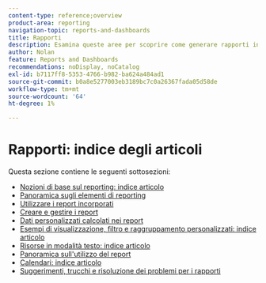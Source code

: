 ```yaml
---
content-type: reference;overview
product-area: reporting
navigation-topic: reports-and-dashboards
title: Rapporti
description: Esamina queste aree per scoprire come generare rapporti in Adobe Workfront.
author: Nolan
feature: Reports and Dashboards
recommendations: noDisplay, noCatalog
exl-id: b7117ff8-5353-4766-b982-ba624a484ad1
source-git-commit: b0a8e5277003eb3189bc7c0a26367fada05d58de
workflow-type: tm+mt
source-wordcount: '64'
ht-degree: 1%

---
```


# Rapporti: indice degli articoli

<!-- Audited: 1/2024 -->

Questa sezione contiene le seguenti sottosezioni:

* [Nozioni di base sul reporting: indice articolo](../../reports-and-dashboards/reports/reporting/reporting-basics.md)
* [Panoramica sugli elementi di reporting](../../reports-and-dashboards/reports/reporting-elements/reporting-elements-overview.md)
* [Utilizzare i report incorporati](../../reports-and-dashboards/reports/using-built-in-reports/use-built-in-reports.md)
* [Creare e gestire i report](../../reports-and-dashboards/reports/creating-and-managing-reports/create-manage-reports.md)
* [Dati personalizzati calcolati nei report](../../reports-and-dashboards/reports/calc-cstm-data-reports/calculated-custom-data-reports.md)
* [Esempi di visualizzazione, filtro e raggruppamento personalizzati: indice articolo](../../reports-and-dashboards/reports/custom-view-filter-grouping-samples/custom-view-filter-grouping-samples.md)
* [Risorse in modalità testo: indice articolo](../../reports-and-dashboards/reports/text-mode/text-mode-resources.md)
* [Panoramica sull&#39;utilizzo del report](../../reports-and-dashboards/reports/report-usage/report-usage-overview.md)
* [Calendari: indice articolo](../../reports-and-dashboards/reports/calendars/calendars.md)
* [Suggerimenti, trucchi e risoluzione dei problemi per i rapporti](../../reports-and-dashboards/reports/tips-tricks-and-troubleshooting/tips-troubleshooting-reports.md)
